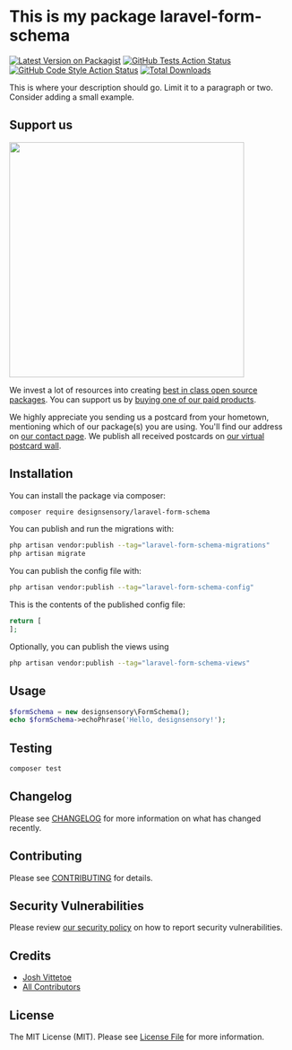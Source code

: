 # This is my package laravel-form-schema

[![Latest Version on Packagist](https://img.shields.io/packagist/v/designsensory/laravel-form-schema.svg?style=flat-square)](https://packagist.org/packages/designsensory/laravel-form-schema)
[![GitHub Tests Action Status](https://img.shields.io/github/workflow/status/designsensory/laravel-form-schema/run-tests?label=tests)](https://github.com/designsensory/laravel-form-schema/actions?query=workflow%3Arun-tests+branch%3Amain)
[![GitHub Code Style Action Status](https://img.shields.io/github/workflow/status/designsensory/laravel-form-schema/Fix%20PHP%20code%20style%20issues?label=code%20style)](https://github.com/designsensory/laravel-form-schema/actions?query=workflow%3A"Fix+PHP+code+style+issues"+branch%3Amain)
[![Total Downloads](https://img.shields.io/packagist/dt/designsensory/laravel-form-schema.svg?style=flat-square)](https://packagist.org/packages/designsensory/laravel-form-schema)

This is where your description should go. Limit it to a paragraph or two. Consider adding a small example.

## Support us

[<img src="https://github-ads.s3.eu-central-1.amazonaws.com/laravel-form-schema.jpg?t=1" width="419px" />](https://spatie.be/github-ad-click/laravel-form-schema)

We invest a lot of resources into creating [best in class open source packages](https://spatie.be/open-source). You can support us by [buying one of our paid products](https://spatie.be/open-source/support-us).

We highly appreciate you sending us a postcard from your hometown, mentioning which of our package(s) you are using. You'll find our address on [our contact page](https://spatie.be/about-us). We publish all received postcards on [our virtual postcard wall](https://spatie.be/open-source/postcards).

## Installation

You can install the package via composer:

```bash
composer require designsensory/laravel-form-schema
```

You can publish and run the migrations with:

```bash
php artisan vendor:publish --tag="laravel-form-schema-migrations"
php artisan migrate
```

You can publish the config file with:

```bash
php artisan vendor:publish --tag="laravel-form-schema-config"
```

This is the contents of the published config file:

```php
return [
];
```

Optionally, you can publish the views using

```bash
php artisan vendor:publish --tag="laravel-form-schema-views"
```

## Usage

```php
$formSchema = new designsensory\FormSchema();
echo $formSchema->echoPhrase('Hello, designsensory!');
```

## Testing

```bash
composer test
```

## Changelog

Please see [CHANGELOG](CHANGELOG.md) for more information on what has changed recently.

## Contributing

Please see [CONTRIBUTING](CONTRIBUTING.md) for details.

## Security Vulnerabilities

Please review [our security policy](../../security/policy) on how to report security vulnerabilities.

## Credits

- [Josh Vittetoe](https://github.com/jvittetoe)
- [All Contributors](../../contributors)

## License

The MIT License (MIT). Please see [License File](LICENSE.md) for more information.
